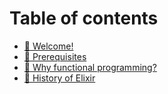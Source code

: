 # Table of contents

* [🐥 Welcome!](README.md)
* [🐷 Prerequisites](prerequisites.md)
* [🐸 Why functional programming?](why-functional-programming.md)
* [🦋 History of Elixir](history-of-elixir.md)
